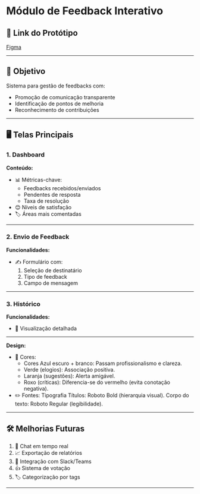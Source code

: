 # Módulo de Feedback Interativo

## 📌 Link do Protótipo
[Figma](https://www.figma.com/design/KmNdpBw9PWDtSY4anKJ6Lv/Teste-Pr%C3%A1tico---Leonardo?node-id=0-1&p=f&t=kFvSEPVZHOivstOa-0)

---

## 🎯 Objetivo
Sistema para gestão de feedbacks com:
- Promoção de comunicação transparente
- Identificação de pontos de melhoria
- Reconhecimento de contribuições

---

## 🖥️ Telas Principais

### 1. Dashboard
**Conteúdo:**
- 📊 Métricas-chave:
  - Feedbacks recebidos/enviados
  - Pendentes de resposta
  - Taxa de resolução
- 😊 Níveis de satisfação
- 🏷️ Áreas mais comentadas

---

### 2. Envio de Feedback
**Funcionalidades:**
- ✍️ Formulário com:
  1. Seleção de destinatário
  2. Tipo de feedback
  3. Campo de mensagem

---

### 3. Histórico
**Funcionalidades:**
- 📝 Visualização detalhada

---

**Design:**
- 🎨 Cores:
  - Cores Azul escuro + branco: Passam profissionalismo e clareza. 
  - Verde (elogios): Associação positiva. 
  - Laranja (sugestões): Alerta amigável.
  - Roxo (críticas): Diferencia-se do vermelho (evita conotação negativa). 
- ✏️ Fontes: 
Tipografia Títulos: Roboto Bold (hierarquia visual). 
Corpo do texto: Roboto Regular (legibilidade).

---

## 🛠️ Melhorias Futuras
1. 💬 Chat em tempo real
2. 📈 Exportação de relatórios
3. 🤖 Integração com Slack/Teams
4. 👍 Sistema de votação
5. 🏷️ Categorização por tags

---
